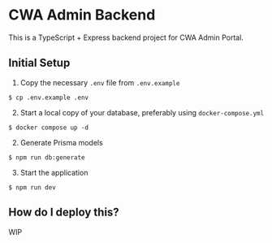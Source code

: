 # CWA Admin Backend

This is a TypeScript + Express backend project for CWA Admin Portal.

## Initial Setup

1. Copy the necessary `.env` file from `.env.example`
```
$ cp .env.example .env
```

2. Start a local copy of your database, preferably using `docker-compose.yml`
```
$ docker compose up -d
```

2. Generate Prisma models
```
$ npm run db:generate
```

3. Start the application
```
$ npm run dev
```

## How do I deploy this?

WIP

